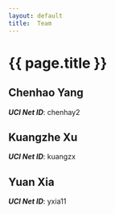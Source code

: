 ```yaml
---
layout: default
title:  Team
---
```


# {{ page.title }}


## Chenhao Yang
***UCI Net ID***: chenhay2

## Kuangzhe Xu
***UCI Net ID***: kuangzx

## Yuan Xia
***UCI Net ID***: yxia11
